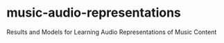 # music-audio-representations
Results and Models for Learning Audio Representations of Music Content
